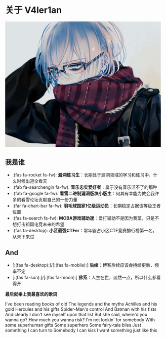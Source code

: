 # 关于 V4ler1an


![Hugo 主题 LoveIt](/images/head1.jpeg " ")

## 我是谁

* :(fas fa-rocket fa-fw): **漏洞练习生**：长期处于漏洞领域的学习和练习中，什么时候出道全看天
* :(fab fa-searchengin fa-fw): **音乐忠实爱好者**：属于没有音乐活不了的那种
* :(fab fa-google fa-fw): **看雪二进制漏洞版块小版主**：何其有幸能为教会我许多的看雪论坛贡献自己的一份力量
* :(far fa-chart-bar fa-fw): **羽毛球国家1亿级运动员**：长期稳定占据该等级王者位置
* :(fas fa-search fa-fw): **MOBA游戏辅助迷**：爱打辅助不是因为我菜，只是不想打击祖国电竞未来的希望
* :(fas fa-desktop): **小区最强CTFer**：常年霸占小区CTF竞赛排行榜第一名，从未下来过

## And

* [:(fas fa-desktop):]/[:(fas fa-mobile):] **后续**：博客后续应该会持续更新，频率不定
* [:(fas fa-sun):]/[:(fas fa-moon):] **佛系**：人生在世，淡然一点，所以什么都看得开

**最后就奉上我最喜欢的歌词**

I've been reading books of old
The legends and the myths
Achilles and his gold
Hercules and his gifts
Spider-Man's control
And Batman with his fists
And clearly I don't see myself upon that list
But she said, where'd you wanna go?
How much you wanna risk?
I'm not lookin' for somebody
With some superhuman gifts
Some superhero
Some fairy-tale bliss
Just something I can turn to
Somebody I can kiss
I want something just like this


